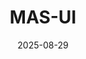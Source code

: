---
layout: post
title:  "MAS-UI"
date:   2025-08-29
excerpt: "Monitoring Application System UI"
project: false
tag:
- project
comments: false
---
